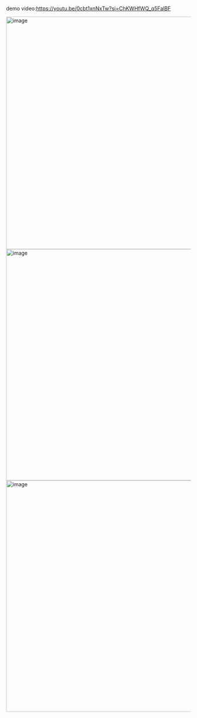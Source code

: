 demo video:https://youtu.be/0cbt1xnNxTw?si=ChKWHfWQ_q5FalBF

<img width="634" alt="image" src="https://github.com/HsuSungTing/Crossy-Road-Remake/assets/89059171/211002f5-1e99-480d-930b-6571edaf9e87">
<img width="631" alt="image" src="https://github.com/HsuSungTing/Crossy-Road-Remake/assets/89059171/e47d10ec-4262-4a90-bb13-5fcbfbe14451">
<img width="631" alt="image" src="https://github.com/HsuSungTing/Crossy-Road-Remake/assets/89059171/44a648bd-f201-4f24-a570-228bf430e5d4">


